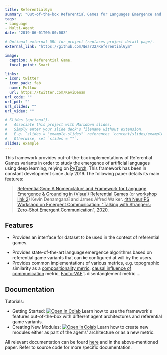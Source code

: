 ```yaml
---
title: ReferentialGym
summary: "Out-of-the-box Referential Games for Languages Emergence and Grounding in visual modality."
tags:
- Language
- Multi-Agent
date: "2019-06-01T00:00:00Z"

# Optional external URL for project (replaces project detail page).
external_link: "https://github.com/Near32/ReferentialGym"

image:
  caption: A Referential Game.
  focal_point: Smart

links:
- icon: twitter
  icon_pack: fab
  name: Follow
  url: https://twitter.com/KeviDenam
url_code: ""
url_pdf: ""
url_slides: ""
url_video: ""

# Slides (optional).
#   Associate this project with Markdown slides.
#   Simply enter your slide deck's filename without extension.
#   E.g. `slides = "example-slides"` references `content/slides/example-slides.md`.
#   Otherwise, set `slides = ""`.
slides: example
---
```


This framework provides out-of-the-box implementations of Referential Games variants in order to study the emergence of artificial languages using deep learning, relying on [PyTorch](https://www.pytorch.org). 
This framework has been in constant development since July 2019.
The following paper details its main features:


> [ReferentialGym: A Nomenclature and Framework for Language Emergence & Grounding in (Visual) Referential Games](https://arxiv.org/abs/2012.09486) (or [workshop link 2](https://drive.google.com/file/d/1p6rgNcvtug7UuVHrEgDIZNI6nYILkqZR/view?usp=sharing))
> Kevin Denamganaï and James Alfred Walker.
> [4th NeurIPS Workshop on Emergent Communication: "Talking with Strangers: Zero-Shot Emergent Communication", 2020](https://sites.google.com/view/emecom2020).

## Features

<!--
+ PyTorch implementation of: [A2C](https://hackernoon.com/intuitive-rl-intro-to-advantage-actor-critic-a2c-4ff545978752),[REINFORCE](https://danielhp95.github.io/policy-gradient-algorithms-a-review),[PPO](https://arxiv.org/abs/1707.06347)...
-->
+ Provides an interface for dataset to be used in the context of referential games. 
<!--
See [Adding a new dataset](docs/adding-a-new-dataset.md).
-->
+ Provides state-of-the-art language emergence algorithms based on referential game variants that can be configured at will by the users.
+ Provides common implementations of various metrics, e.g. topographic similarity as a [compositionality metric](https://arxiv.org/abs/1804.03984), [causal influence of communication](https://arxiv.org/abs/1903.05168) metric, [FactorVAE](https://arxiv.org/abs/1802.05983)'s disentanglement metric ...

## Documentation 

Tutorials: 
* Getting Started: [![Open In Colab](https://colab.research.google.com/assets/colab-badge.svg)](https://colab.research.google.com/github/Near32/ReferentialGym/blob/master/examples/tutorial-getting-started.ipynb) Learn how to use the framework's features out-of-the-box with different agent architectures and referential game variants.
* Creating New Modules:  [![Open In Colab](https://colab.research.google.com/assets/colab-badge.svg)](https://colab.research.google.com/github/Near32/ReferentialGym/blob/master/examples/tutorial-creating-new-modules.ipynb) Learn how to create new modules either as part of the agents' architecture or as a new metric.

All relevant documentation can be found [here](https://near32.github.io/ReferentialGym/html/index.html) and in the above-mentioned paper. Refer to source code for more specific documentation.

